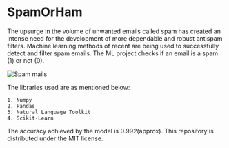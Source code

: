 # SpamOrHam
The upsurge in the volume of unwanted emails called spam has created an intense need for the development of more dependable and robust antispam filters. Machine learning methods of recent are being used to successfully detect and filter spam emails. The ML project checks if an email is a spam (1) or not (0).


![Spam mails](spam-1.png)


The libraries used are as mentioned below:

	1. Numpy
	2. Pandas
	3. Natural Language Toolkit
	4. Scikit-Learn
	
The accuracy achieved by the model is 0.992(approx). This repository is distributed under the MIT license.
